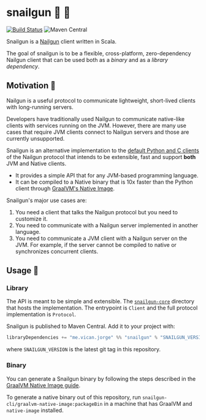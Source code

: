 # snailgun :snail: :gun:

[![Build Status](https://travis-ci.org/jvican/sailgun.svg?branch=master)](https://travis-ci.org/jvican/sailgun)
![Maven Central](https://img.shields.io/maven-central/v/me.vican.jorge/snailgun-core.svg)

Snailgun is a [Nailgun](https://github.com/facebook/nailgun) client written in Scala.

The goal of snailgun is to be a flexible, cross-platform, zero-dependency
Nailgun client that can be used both as a *binary* and as a *library
dependency*.

## Motivation 💭

Nailgun is a useful protocol to communicate lightweight, short-lived clients
with long-running servers.

Developers have traditionally used Nailgun to communicate native-like clients
with services running on the JVM. However, there are many use cases that
require JVM clients connect to Nailgun servers and those are currently unsupported.

Snailgun is an alternative implementation to the [default Python and C
clients](https://github.com/facebook/nailgun/tree/master/nailgun-client) of
the Nailgun protocol that intends to be extensible, fast and support
**both** JVM and Native clients.

* It provides a simple API that for any JVM-based programming language.
* It can be compiled to a Native binary that is 10x faster than the Python client through [GraalVM's Native Image][graalvm-native].

Snailgun's major use cases are:

1. You need a client that talks the Nailgun protocol but you need to customize it.
1. You need to communicate with a Nailgun server implemented in another language.
1. You need to communicate a JVM client with a Nailgun server on the JVM. For
   example, if the server cannot be compiled to native or synchronizes
   concurrent clients.

## Usage :wrench:

### Library
The API is meant to be simple and extensible. The
[`snailgun-core`](snailgun-core/) directory that hosts the implementation. The
entrypoint is `Client` and the full protocol implementation is `Protocol`.


Snailgun is published to Maven Central. Add it to your project with:

```scala
libraryDependencies += "me.vican.jorge" %% "snailgun" % "SNAILGUN_VERSION"
```

where `SNAILGUN_VERSION` is the latest git tag in this repository.

### Binary

You can generate a Snailgun binary by following the steps described in the
[GraalVM Native Image guide][graalvm-native].

To generate a native binary out of this repository, run
`snailgun-cli/graalvm-native-image:packageBin` in a machine that has GraalVM
and `native-image` installed.

[graalvm-native]: https://www.graalvm.org/docs/reference-manual/aot-compilation/
